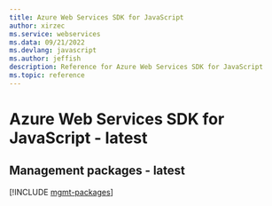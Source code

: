 ```yaml
---
title: Azure Web Services SDK for JavaScript
author: xirzec
ms.service: webservices
ms.data: 09/21/2022
ms.devlang: javascript
ms.author: jeffish
description: Reference for Azure Web Services SDK for JavaScript
ms.topic: reference
---
```

# Azure Web Services SDK for JavaScript - latest

## Management packages - latest
[!INCLUDE [mgmt-packages](web-services-mgmt-index.md)]